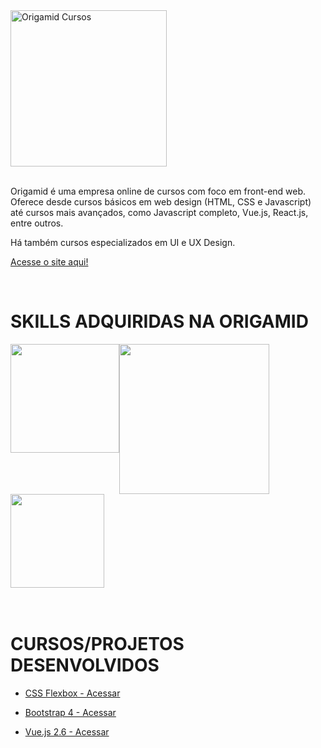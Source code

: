<div style="display:flex;flex-wrap:wrap;align-items:center">
  <div style="flex:1 1 100%">

<img src="https://i.ibb.co/J5TG7dD/Group-62.png" alt="Origamid Cursos" title="Origamid Cursos" width="250px" >
<br /><br />
  </div>

  <div style="flex:1 1 100%;">
  
Origamid é uma empresa online de cursos com foco em front-end web. Oferece desde cursos básicos em web design (HTML, CSS e Javascript) até cursos mais avançados, como Javascript completo, Vue.js, React.js, entre outros.

Há também cursos especializados em UI e UX Design.

[Acesse o site aqui!](https://origamid.com)

  </div>
</div>

<br />

<div style="display:flex;flex-wrap:wrap;align-items:center">
  <div style="flex:1 1 100%">

# SKILLS ADQUIRIDAS NA ORIGAMID

  <div style="flex:1 1 100%;display:flex;flex-wrap:wrap;">
    <a href="https://www.origamid.com/certificate/237a717d" target="_blank" title="Vue.js 2 Completo - Clique para ver o certificado"><img src="https://img.shields.io/badge/Vue.js-35495E?style=for-the-badge&logo=vue.js&logoColor=4FC08" width="174px"></a>
    <a href="https://www.origamid.com/certificate/8a09b648/" target="_blank" title="Bootstrap 4 Completo - Clique para ver o certificado"><img src="https://img.shields.io/badge/Bootstrap-563D7C?style=for-the-badge&logo=bootstrap&logoColor=white" width="240px"></a>
    <a href="https://www.origamid.com/certificate/4a196a22/" target="_blank" title="CSS FlexBox - Clique para ver o certificado"><img src="https://img.shields.io/badge/CSS3-1572B6?style=for-the-badge&logo=css3&logoColor=white" width="150px"></a>
  </div>
  </div>

  </div>
<br /><br />

<div style="display:flex;flex-wrap:wrap;align-items:center">
  <div style="flex:1 1 100%">

# CURSOS/PROJETOS DESENVOLVIDOS

- [CSS Flexbox - Acessar](https://github.com/reinaldonunes/OrigamidCursos/tree/main/css_flexbox)
- [Bootstrap 4 - Acessar](https://github.com/reinaldonunes/OrigamidCursos/tree/main/css_bootstrap)
- [Vue.js 2.6 - Acessar](https://github.com/reinaldonunes/OrigamidCursos/tree/main/vue_js)

  </div>
</div>
